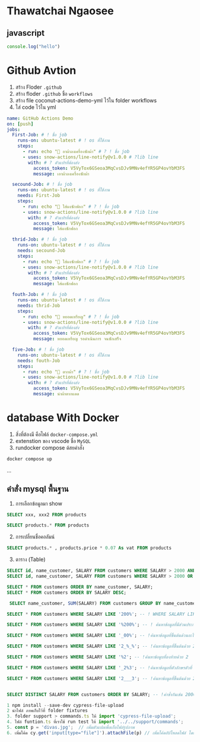 <!-- V5VyTox6GSeoa3MqCvsDJv9MNv4efYR5GP4ovYbM3FS -->
<!-- ! test -->
<!-- ? test -->
<!-- * test -->
# Thawatchai Ngaosee

## javascript

```js
console.log("hello")
```
# Github Avtion
1. สร้าง Floder ``` .github ```
2. สร้าง floder ``` .github ``` ชื่อ ``` workflows ```
3. สร้าง file coconut-actions-demo-yml ไว้ใน folder workflows 
4. ใส่ code ไว้ใน yml


``` yml
name: GitHub Actions Demo
on: [push]
jobs:
  First-Job: # ! ชื่อ job
    runs-on: ubuntu-latest # ! os ที่ใช้งาน
    steps:
      - run: echo "🎉 อาผ้าลงเครื่องซักผ้า" # ? ! ชื่อ job
      - uses: snow-actions/line-notify@v1.0.0 # ?lib line
        with: # ? ตัวแปรที่ต้องส่ง
          access_token: V5VyTox6GSeoa3MqCvsDJv9MNv4efYR5GP4ovYbM3FS
          message: เอาผ้าลงเครื่องซักผ้า

  secound-Job: # ! ชื่อ job
    runs-on: ubuntu-latest # ! os ที่ใช้งาน
    needs: First-Job
    steps:
      - run: echo "🎉 ใส่ผงซักฟอก" # ? ! ชื่อ job
      - uses: snow-actions/line-notify@v1.0.0 # ?lib line
        with: # ? ตัวแปรที่ต้องส่ง
          access_token: V5VyTox6GSeoa3MqCvsDJv9MNv4efYR5GP4ovYbM3FS
          message: ใส่ผงซักฟอก

  thrid-Job: # ! ชื่อ job
    runs-on: ubuntu-latest # ! os ที่ใช้งาน
    needs: secound-Job
    steps:
      - run: echo "🎉 ใส่ผงซักฟอก" # ? ! ชื่อ job
      - uses: snow-actions/line-notify@v1.0.0 # ?lib line
        with: # ? ตัวแปรที่ต้องส่ง
          access_token: V5VyTox6GSeoa3MqCvsDJv9MNv4efYR5GP4ovYbM3FS
          message: ใส่ผงซักฟอก

  fouth-Job: # ! ชื่อ job
    runs-on: ubuntu-latest # ! os ที่ใช้งาน
    needs: thrid-Job
    steps:
      - run: echo "🎉 หยอดเหรียญ" # ? ! ชื่อ job
      - uses: snow-actions/line-notify@v1.0.0 # ?lib line
        with: # ? ตัวแปรที่ต้องส่ง
          access_token: V5VyTox6GSeoa3MqCvsDJv9MNv4efYR5GP4ovYbM3FS
          message: หยอดเหรียญ รอดำเนินการ จนซักเสร็จ

  five-Job: # ! ชื่อ job
    runs-on: ubuntu-latest # ! os ที่ใช้งาน
    needs: fouth-Job
    steps:
      - run: echo "🎉 ตากผ้า" # ? ! ชื่อ job
      - uses: snow-actions/line-notify@v1.0.0 # ?lib line
        with: # ? ตัวแปรที่ต้องส่ง
          access_token: V5VyTox6GSeoa3MqCvsDJv9MNv4efYR5GP4ovYbM3FS
          message: นำผ้าตากแดด
```



# database With Docker

1. สิ่งที่ต้องมี คือไฟล์ ```docker-compose.yml ```
2. extenstion ของ vscode ชื่อ ``` MySQL ```
3. rundocker compose ด้สยคำสั่ง 
```bash 
docker compose up 
```

...
## คำสั่ง  mysql พื้นฐาน
1. การเลือกข้อมูลมา show
```sql 
SELECT xxx, xxx2 FROM products
```

```sql 
SELECT products.* FROM products
```

2. การเปลี่ยนชื่อคอลัมน์

```sql 
SELECT products.* , products.price * 0.07 As vat FROM products
```

3. ตาราง (Table) 
   
```SQL – AND & OR Clauses  คือ การเชื่อมความสัมพันธ์ของเงื่อนไข
SELECT id, name_customer, SALARY FROM customers WHERE SALARY > 2000 AND age_customer < 25; 
SELECT id, name_customer, SALARY FROM customers WHERE SALARY > 2000 OR age_customer < 25;
``` 

```SQL ORDER BY  คือ การจัดเรียงข้อมูลที่แสดงผลตามลำดับ
SELECT * FROM customers ORDER BY name_customer, SALARY; 
SELECT * FROM customers ORDER BY SALARY DESC;
``` 

```SQL – Group By  คือ การจัดกลุ่มข้อมูลตาม column ที่กำหนด
 SELECT name_customer, SUM(SALARY) FROM customers GROUP BY name_customer;
``` 

```SQL – Like Clause คือ การเปรียบเทียบค่าแบบส่วนประกอบ
SELECT * FROM customers WHERE SALARY LIKE '200%'; -- ! WHERE SALARY LIKE ‘200%’ = ค้นหาข้อมูลที่ขึ้นต้นด้วย 200

SELECT * FROM customers WHERE SALARY LIKE '%200%'; -- ! ค้นหาข้อมูลที่มีส่วนประกอบ 200

SELECT * FROM customers WHERE SALARY LIKE '_00%'; -- !ค้นหาข้อมูลที่ขึ้นต้นด้วนอะไรก็ได้ 1 ตัว แล้วตามด้วย 00

SELECT * FROM customers WHERE SALARY LIKE '2_%_%'; -- !ค้นหาข้อมูลที่ขึ้นต้นด้วย 2 และข้อมูลต้องมีอย่างน้อย 3 ตัวอักษรขึ้นไป

SELECT * FROM customers WHERE SALARY LIKE '%2'; -- !ค้นหาข้อมูบที่ลงท้ายด้วย 2

SELECT * FROM customers WHERE SALARY LIKE '_2%3'; -- !ค้นหาข้อมูลที่ตัวอักษรตัวที่ 2 มีค่าเท่ากับ 2 และ ลงท้ายด้วย 3

SELECT * FROM customers WHERE SALARY LIKE '2___3'; -- !ค้นหาข้อมูลที่ขึ้นต้นด้วย 2 และ ลงท้ายด้วย 3 ข้อมูลทั้งหมดรวมกันต้องมี 5 ตัวอีกษร
``` 

```SQL – Distinct คือ การแสดงข้อมูลโดยไม่ซ้ำกันจาก column ที่กำหนด

SELECT DISTINCT SALARY FROM customers ORDER BY SALARY; -- !ค่าซ้ำกันเช่น 2000 จะถูกนำเอาบรรทัดที่ซ้ำออกให้เหลือเพียงบรรทัดเดียว
``` 

```js ขั้นตอนการ upload image cypress
1 npm install --save-dev cypress-file-upload 
2 นำไฟล์ ภาพเก็บไว้ที่ folder fixtures
3. folder support > commands.ts ให้ import 'cypress-file-upload';
4. ไฟล์ funtion.ts ที่เราใช้ run test ให้ import '../../support/commands';
5. const p = 'divas.jpg';  // เพิ่มตัวแปลเพื่อเก็บไฟล์รูปภาพ
6. เพิ่มโค้ด cy.get('input[type="file"]').attachFile(p) // เพิ่มโค้ดอัปโหลดไฟล์ โดยใช้ input type file ตัวที่ใช้อัปโหลดรูป หรือ อาจจะ id แทนได้

```

 